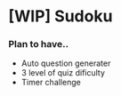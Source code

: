 # [WIP] Sudoku

### Plan to have..
* Auto question generater
* 3 level of quiz dificulty
* Timer challenge

